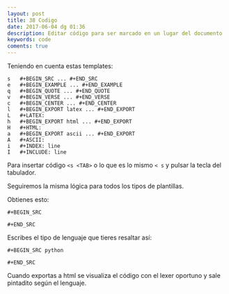 ```yaml
---
layout: post
title: 38 Codigo
date: 2017-06-04 dg 01:36
description: Editar código para ser marcado en un lugar del documento
keywords: code
coments: true
---
```


Teniendo en cuenta estas templates:

```
s 	#+BEGIN_SRC ... #+END_SRC
e 	#+BEGIN_EXAMPLE ... #+END_EXAMPLE
q 	#+BEGIN_QUOTE ... #+END_QUOTE
v 	#+BEGIN_VERSE ... #+END_VERSE
c 	#+BEGIN_CENTER ... #+END_CENTER
l 	#+BEGIN_EXPORT latex ... #+END_EXPORT
L 	#+LATEX:
h 	#+BEGIN_EXPORT html ... #+END_EXPORT
H 	#+HTML:
a 	#+BEGIN_EXPORT ascii ... #+END_EXPORT
A 	#+ASCII:
i 	#+INDEX: line
I 	#+INCLUDE: line 
```

Para insertar código `<s <TAB>` o lo que es lo mismo `< s` y pulsar la tecla del tabulador.

Seguiremos la misma lógica para todos los tipos de plantillas.

Obtienes esto:

```
#+BEGIN_SRC

#+END_SRC
```

Escribes el tipo de lenguaje que tieres resaltar así:

```
#+BEGIN_SRC python

#+END_SRC
```

Cuando exportas a html se visualiza el código con el lexer oportuno y sale pintadito según el lenguaje.

